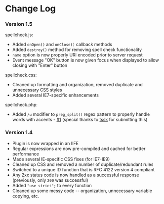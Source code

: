 Change Log 
============================
### Version 1.5 ###
spellcheck.js:
* Added `onOpen()` and `onClose()` callback methods
* Added `destroy()` method for removing spell check functionality
* `name` option is now properly URI encoded prior to server request
* Event message "OK" button is now given focus when displayed to allow closing with "Enter" button

spellcheck.css:
* Cleaned up formatting and organization, removed duplicate and unnecessary CSS styles
* Added several IE7-specific enhancements

spellcheck.php:
* Added `/u` modifier to `preg_split()` regex pattern to properly handle words with accents - <a href="https://github.com/LPology/Javascript-PHP-Spell-Checker/pull/1">#1</a> (special thanks to <a href="https://github.com/tssk">tssk</a> for submitting this)

### Version 1.4 ###
* Plugin is now wrapped in an IIFE
* Regular expressions are now pre-compiled and cached for better performance
* Made several IE-specific CSS fixes (for IE7-IE9)
* Cleaned up CSS and removed a number of duplicate/redundant rules
* Switched to a unique ID function that is RFC 4122 version 4 compliant
* Any 2xx status code is now handled as a successful response (previously, only `200` was successful)
* Added `"use strict";` to every function
* Cleaned up some messy code -- organization, unnecessary variable copying, etc.